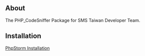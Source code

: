 About
-----

The PHP_CodeSniffer Package for SMS Taiwan Developer Team.

Installation
-----

[PhpStorm Installation](doc/PhpStormSetup.markdown)

